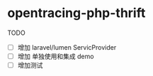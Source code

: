 # opentracing-php-thrift

TODO

- [ ] 增加 laravel/lumen ServicProvider
- [ ] 增加 单独使用和集成 demo
- [ ] 增加测试